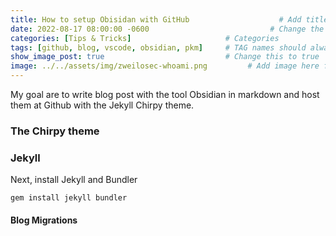 ```yaml
---
title: How to setup Obisidan with GitHub                    # Add title of the machine here
date: 2022-08-17 08:00:00 -0600                           # Change the date to match completion date
categories: [Tips & Tricks]                     # Categories
tags: [github, blog, vscode, obsidian, pkm]     # TAG names should always be lowercase; add relevant tags
show_image_post: true                           # Change this to true
image: ../../assets/img/zweilosec-whoami.png         # Add image here for post preview image
---
```


My goal are to write blog post with the tool Obsidian in markdown and host them at Github with the Jekyll Chirpy theme.

### The Chirpy theme

### Jekyll

Next, install Jekyll and Bundler

```
gem install jekyll bundler
```

#### Blog Migrations